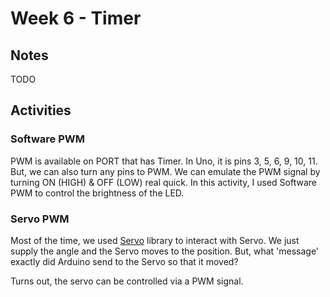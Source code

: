 # Week 6 - Timer

## Notes

TODO

## Activities

### Software PWM

PWM is available on PORT that has Timer. In Uno, it is pins 3, 5, 6, 9, 10, 11. But, we can also turn any pins to PWM. We can emulate the PWM signal by turning ON (HIGH) & OFF (LOW) real quick. In this activity, I used Software PWM to control the brightness of the LED.

### Servo PWM

Most of the time, we used [Servo](https://www.arduino.cc/reference/en/libraries/servo/) library to interact with Servo. We just supply the angle
and the Servo moves to the position. But, what 'message' exactly did Arduino send to the Servo so that it moved?

Turns out, the servo can be controlled via a PWM signal.
